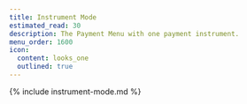 ```yaml
---
title: Instrument Mode
estimated_read: 30
description: The Payment Menu with one payment instrument.
menu_order: 1600
icon:
  content: looks_one
  outlined: true
---
```


{% include instrument-mode.md %}
